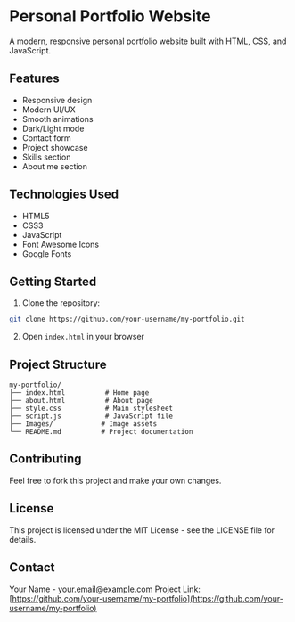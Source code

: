 # Personal Portfolio Website

A modern, responsive personal portfolio website built with HTML, CSS, and JavaScript.

## Features

- Responsive design
- Modern UI/UX
- Smooth animations
- Dark/Light mode
- Contact form
- Project showcase
- Skills section
- About me section

## Technologies Used

- HTML5
- CSS3
- JavaScript
- Font Awesome Icons
- Google Fonts

## Getting Started

1. Clone the repository:

```bash
git clone https://github.com/your-username/my-portfolio.git
```

2. Open `index.html` in your browser

## Project Structure

```
my-portfolio/
├── index.html          # Home page
├── about.html          # About page
├── style.css           # Main stylesheet
├── script.js           # JavaScript file
├── Images/            # Image assets
└── README.md          # Project documentation
```

## Contributing

Feel free to fork this project and make your own changes.

## License

This project is licensed under the MIT License - see the LICENSE file for details.

## Contact

Your Name - your.email@example.com
Project Link: [https://github.com/your-username/my-portfolio](https://github.com/your-username/my-portfolio)
